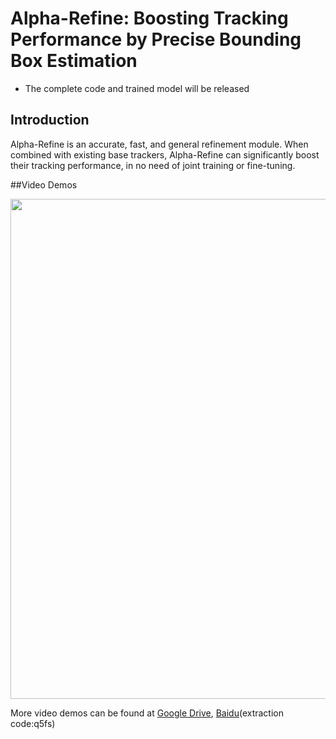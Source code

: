 # Alpha-Refine: Boosting Tracking Performance by Precise Bounding Box Estimation

- The complete code and trained model will be released  

## Introduction
Alpha-Refine is an accurate, fast, and general refinement module. When combined with existing base trackers, 
Alpha-Refine can significantly boost their tracking performance, in no need of joint training or fine-tuning.

##Video Demos  
<div align="center">
  <img src="video_demos/DAVIS.gif" width="800px" />
</div>

More video demos can be found at [Google Drive](https://drive.google.com/file/d/1VnC_BkLEcaRc5BRxkDKdvnsKkrFKp49K/view?usp=sharing), [Baidu](https://pan.baidu.com/s/1pnIoFbNoUrIDHP1R-HoKHA)(extraction code:q5fs)  


